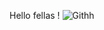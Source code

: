Hello fellas !
![Githh](https://github.com/yahyachammami/Yahia_Docs-/assets/120028819/bd8235ff-7b0d-493d-b93f-fdb797c86ba2)
